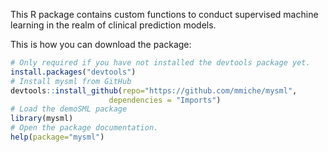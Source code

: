 This R package contains custom functions to conduct supervised machine learning in the realm of clinical prediction models.

This is how you can download the package:
```R
# Only required if you have not installed the devtools package yet.
install.packages("devtools")
# Install mysml from GitHub
devtools::install_github(repo="https://github.com/mmiche/mysml",
                      dependencies = "Imports")
# Load the demoSML package
library(mysml)
# Open the package documentation.
help(package="mysml")
```
